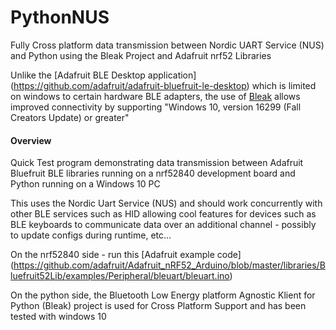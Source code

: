 # PythonNUS
Fully Cross platform data transmission between Nordic UART Service (NUS) and Python using the Bleak Project and Adafruit nrf52 Libraries

Unlike the [Adafruit BLE Desktop application] (https://github.com/adafruit/adafruit-bluefruit-le-desktop) which is limited on windows to certain hardware BLE adapters, the use of [Bleak](https://github.com/hbldh/bleak) allows improved connectivity by supporting "Windows 10, version 16299 (Fall Creators Update) or greater"

#### Overview

Quick Test program demonstrating data transmission between Adafruit Bluefruit BLE libraries running on a nrf52840 development board and Python running on a Windows 10 PC 

This uses the Nordic Uart Service (NUS) and should work concurrently with other BLE services such as HID allowing cool features for devices such as BLE keyboards to communicate data over an additional channel - possibly to update configs during runtime, etc...

On the nrf52840 side - run this [Adafruit example code] (https://github.com/adafruit/Adafruit_nRF52_Arduino/blob/master/libraries/Bluefruit52Lib/examples/Peripheral/bleuart/bleuart.ino)

On the python side, the Bluetooth Low Energy platform Agnostic Klient for Python (Bleak) project is used for Cross Platform Support and has been tested with windows 10

